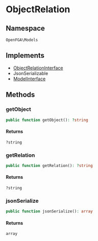 # ObjectRelation


## Namespace
`OpenFGA\Models`

## Implements
* [ObjectRelationInterface](Models/ObjectRelationInterface.md)
* JsonSerializable
* [ModelInterface](Models/ModelInterface.md)

## Methods
### getObject

```php
public function getObject(): ?string
```



#### Returns
`?string` 

### getRelation

```php
public function getRelation(): ?string
```



#### Returns
`?string` 

### jsonSerialize

```php
public function jsonSerialize(): array
```



#### Returns
`array` 

